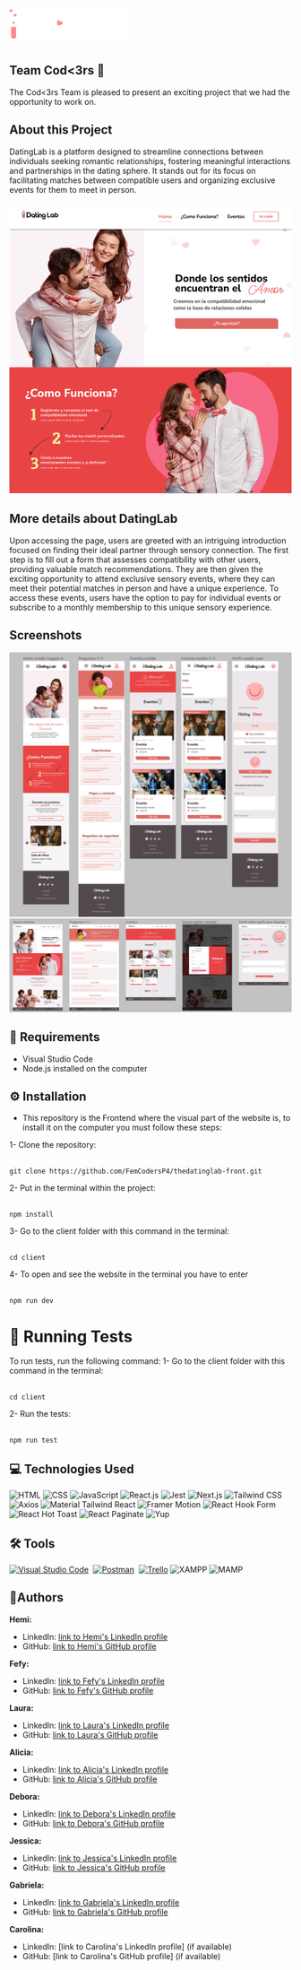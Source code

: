 ![Logo](https://github.com/Jasz-17/im-genes/blob/main/Logo%20Blanco.png?raw=true)

## Team Cod<3rs 👋

The Cod<3rs Team is pleased to present an exciting project that we had the opportunity to work on.

## About this Project

DatingLab is a platform designed to streamline connections between individuals seeking romantic relationships, fostering meaningful interactions and partnerships in the dating sphere. It stands out for its focus on facilitating matches between compatible users and organizing exclusive events for them to meet in person.

![Home](https://github.com/Jasz-17/im-genes/blob/main/Home-desktopgit.png?raw=true)

## More details about DatingLab

Upon accessing the page, users are greeted with an intriguing introduction focused on finding their ideal partner through sensory connection. The first step is to fill out a form that assesses compatibility with other users, providing valuable match recommendations. They are then given the exciting opportunity to attend exclusive sensory events, where they can meet their potential matches in person and have a unique experience. To access these events, users have the option to pay for individual events or subscribe to a monthly membership to this unique sensory experience.

## Screenshots

![Mobil](./client/public/movil-screenshot.png)
![Desktop](./client/public/desktop-screenshot.png)

## 📌 Requirements

- Visual Studio Code
- Node.js installed on the computer

## ⚙️ Installation

- This repository is the Frontend where the visual part of the website is, to install it on the computer you must follow these steps:

1- Clone the repository:

```

git clone https://github.com/FemCodersP4/thedatinglab-front.git

```

2- Put in the terminal within the project:

```

npm install

```

3- Go to the client folder with this command in the terminal:

```

cd client

```

4- To open and see the website in the terminal you have to enter

```

npm run dev

```

# 🧪 Running Tests

To run tests, run the following command:
1- Go to the client folder with this command in the terminal:

```

cd client

```

2- Run the tests:

```

npm run test

```

## 💻 Technologies Used

![HTML](https://img.shields.io/badge/HTML-5-orange)
![CSS](https://img.shields.io/badge/CSS-3-blue)
![JavaScript](https://img.shields.io/badge/JavaScript-%5E3.0.5-yellow)
![React.js](https://img.shields.io/badge/React.js-%5E18-blueviolet)
![Jest](https://img.shields.io/badge/Jest-%5E29.7.0-green)
![Next.js](https://img.shields.io/badge/Next.js-14.1.0-lightgrey)
![Tailwind CSS](https://img.shields.io/badge/Tailwind_CSS-%5E3.0.6-blueviolet)
![Axios](https://img.shields.io/badge/Axios-%5E1.6.7-brightgreen)
![Material Tailwind React](https://img.shields.io/badge/Material_Tailwind_React-%5E2.1.9-blueviolet)
![Framer Motion](https://img.shields.io/badge/Framer_Motion-%5E11.0.24-orange)
![React Hook Form](https://img.shields.io/badge/React_Hook_Form-%5E7.51.2-green)
![React Hot Toast](https://img.shields.io/badge/React_Hot_Toast-%5E2.4.1-yellow)
![React Paginate](https://img.shields.io/badge/React_Paginate-%5E8.2.0-blue)
![Yup](https://img.shields.io/badge/Yup-%5E1.4.0-red)

## 🛠️ Tools

[![Visual Studio Code](https://img.shields.io/badge/Visual_Studio_Code-8A2BE2?style=for-the-badge&logo=visual-studio-code&logoColor=white)](https://code.visualstudio.com/)&nbsp;
[![Postman](https://img.shields.io/badge/Postman-FF7034?style=for-the-badge&logo=postman&logoColor=white)](https://www.postman.com/)&nbsp;
[![Trello](https://img.shields.io/badge/Trello-0052CC?style=for-the-badge&logo=trello&logoColor=white)](https://trello.com/)
![XAMPP](https://img.shields.io/badge/XAMPP-Local_Development-yellowgreen)
![MAMP](https://img.shields.io/badge/MAMP-Local_Development-yellowgreen)

## 🔗Authors

**Hemi:**

- LinkedIn: [link to Hemi's LinkedIn profile](https://www.linkedin.com/in/hemileidis/)
- GitHub: [link to Hemi's GitHub profile](https://github.com/HemiCastillo)

**Fefy:**

- LinkedIn: [link to Fefy's LinkedIn profile](https://www.linkedin.com/in/stefania-desogus/)
- GitHub: [link to Fefy's GitHub profile](https://github.com/stef-ania)

**Laura:**

- LinkedIn: [link to Laura's LinkedIn profile](https://www.linkedin.com/in/laura-gil-solano/)
- GitHub: [link to Laura's GitHub profile](https://github.com/ImLauraGS)

**Alicia:**

- LinkedIn: [link to Alicia's LinkedIn profile](www.linkedin.com/in/alicia-ontiveros-escudero)
- GitHub: [link to Alicia's GitHub profile](https://github.com/AliciaoE)

**Debora:**

- LinkedIn: [link to Debora's LinkedIn profile](https://www.linkedin.com/in/debora-smenezes/)
- GitHub: [link to Debora's GitHub profile](https://github.com/debora-smb)

**Jessica:**

- LinkedIn: [link to Jessica's LinkedIn profile](www.linkedin.com/in/jéssicazs)
- GitHub: [link to Jessica's GitHub profile](https://github.com/Jasz-17)

**Gabriela:**

- LinkedIn: [link to Gabriela's LinkedIn profile](https://www.linkedin.com/in/gabriela-poves-navarro/)
- GitHub: [link to Gabriela's GitHub profile](https://github.com/annaLucian)

**Carolina:**

- LinkedIn: [link to Carolina's LinkedIn profile] (if available)
- GitHub: [link to Carolina's GitHub profile] (if available)
